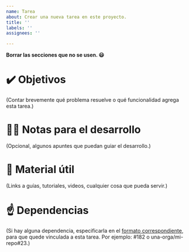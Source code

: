 ```yaml
---
name: Tarea
about: Crear una nueva tarea en este proyecto.
title: ''
labels: ''
assignees: ''

---
```


**Borrar las secciones que no se usen. :smiley:**

# :heavy_check_mark: Objetivos

(Contar brevemente qué problema resuelve o qué funcionalidad agrega esta tarea.)

# :technologist: Notas para el desarrollo

(Opcional, algunos apuntes que puedan guiar el desarrollo.)

# :link: Material útil

(Links a guías, tutoriales, videos, cualquier cosa que pueda servir.)

# :point_up: Dependencias

(Si hay alguna dependencia, especificarla en el [formato correspondiente](https://docs.github.com/es/free-pro-team@latest/github/managing-your-work-on-github/linking-a-pull-request-to-an-issue#enlazar-una-solicitud-de-extracci%C3%B3n-a-un-informe-de-problemas-utilizando-una-palabra-clave), para que quede vinculada a esta tarea. Por ejemplo: #182 o una-orga/mi-repo#23.)
